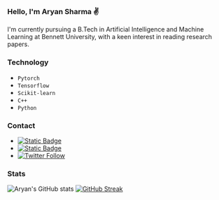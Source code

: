 ### Hello, I'm Aryan Sharma ✌️

I'm currently pursuing a B.Tech in Artificial Intelligence and Machine Learning at Bennett University, with a keen interest in reading research papers.

### Technology
- `Pytorch`
- `Tensorflow`
- `Scikit-learn`
-  `C++`
- `Python`


### Contact 
- [![Static Badge](https://img.shields.io/badge/Follow-0A66C2?style=flat&logo=Linkedin&logoColor=white)](https://linkedin.com/)
- [![Static Badge](https://img.shields.io/badge/Follow%20%40aryxnshxrmx-833AB4?style=flat&logo=instagram&logoColor=white)](https://instagram.com/aryxnshxrmx)
- [![Twitter Follow](https://img.shields.io/twitter/follow/Aryxnshxrmx?style=social)](https://twitter.com/@Aryxnshxrmx)

### Stats

 ![Aryan's GitHub stats](https://github-readme-stats.vercel.app/api?username=duharyan&show_icons=true&theme=dark)
[![GitHub Streak](https://streak-stats.demolab.com/?user=duharyan&theme=dark)](https://git.io/streak-stats)
